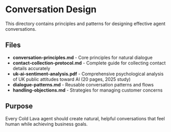 # Conversation Design

This directory contains principles and patterns for designing effective agent conversations.

## Files

- **conversation-principles.md** - Core principles for natural dialogue
- **contact-collection-protocol.md** - Complete guide for collecting contact details accurately
- **uk-ai-sentiment-analysis.pdf** - Comprehensive psychological analysis of UK public attitudes toward AI (20 pages, 2025 study)
- **dialogue-patterns.md** - Reusable conversation patterns and flows
- **handling-objections.md** - Strategies for managing customer concerns

## Purpose

Every Cold Lava agent should create natural, helpful conversations that feel human while achieving business goals.
